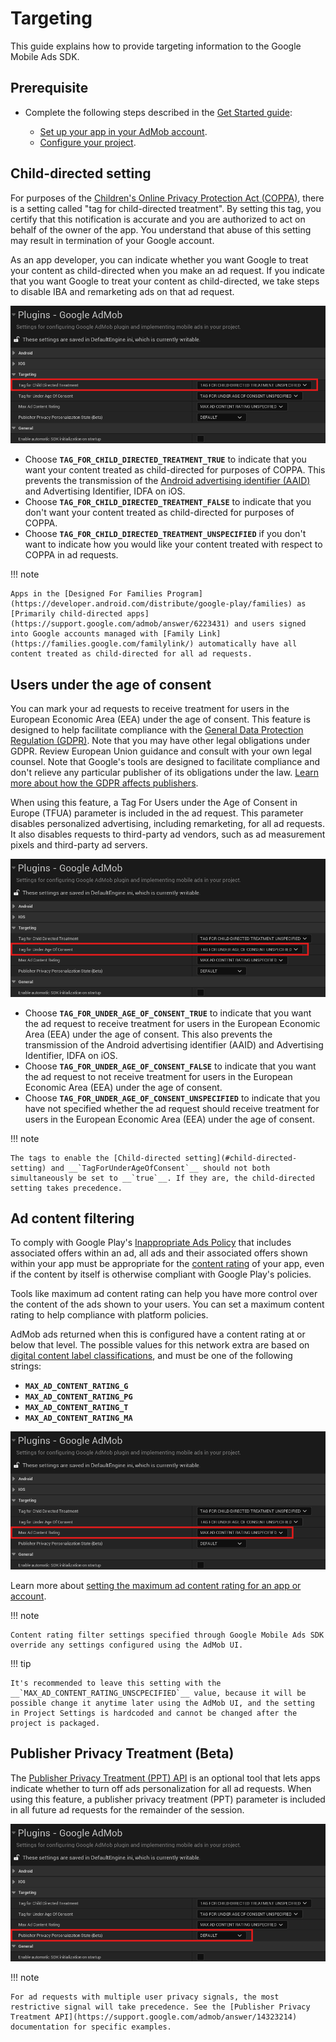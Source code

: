 # Targeting

This guide explains how to provide targeting information to the Google Mobile Ads SDK.

## Prerequisite

-   Complete the following steps described in the [Get Started guide](../index.md):
    
    -   [Set up your app in your AdMob account](../index.md#set-up-your-app-in-your-admob-account).
    -   [Configure your project](../index.md#configure-your-project).

## Child-directed setting

For purposes of the [Children's Online Privacy Protection Act (COPPA)](https://www.ftc.gov/tips-advice/business-center/privacy-and-security/children%27s-privacy), there is a setting called "tag for child-directed treatment". By setting this tag, you certify that this notification is accurate and you are authorized to act on behalf of the owner of the app. You understand that abuse of this setting may result in termination of your Google account.

As an app developer, you can indicate whether you want Google to treat your content as child-directed when you make an ad request. If you indicate that you want Google to treat your content as child-directed, we take steps to disable IBA and remarketing ads on that ad request.

![](../assets/ChildDirectedSetting.png)

-   Choose __`TAG_FOR_CHILD_DIRECTED_TREATMENT_TRUE`__ to indicate that you want your content treated as child-directed for purposes of COPPA. This prevents the transmission of the [Android advertising identifier (AAID)](https://support.google.com/googleplay/android-developer/answer/6048248) and Advertising Identifier, IDFA on iOS.
-   Choose __`TAG_FOR_CHILD_DIRECTED_TREATMENT_FALSE`__ to indicate that you don't want your content treated as child-directed for purposes of COPPA.
-   Choose __`TAG_FOR_CHILD_DIRECTED_TREATMENT_UNSPECIFIED`__ if you don't want to indicate how you would like your content treated with respect to COPPA in ad requests.

!!! note

    Apps in the [Designed For Families Program](https://developer.android.com/distribute/google-play/families) as [Primarily child-directed apps](https://support.google.com/admob/answer/6223431) and users signed into Google accounts managed with [Family Link](https://families.google.com/familylink/) automatically have all content treated as child-directed for all ad requests.

## Users under the age of consent

You can mark your ad requests to receive treatment for users in the European Economic Area (EEA) under the age of consent. This feature is designed to help facilitate compliance with the [General Data Protection Regulation (GDPR)](https://eur-lex.europa.eu/legal-content/EN/TXT/?uri=CELEX:32016R0679). Note that you may have other legal obligations under GDPR. Review European Union guidance and consult with your own legal counsel. Note that Google's tools are designed to facilitate compliance and don't relieve any particular publisher of its obligations under the law. [Learn more about how the GDPR affects publishers](https://support.google.com/admob/answer/7666366).

When using this feature, a Tag For Users under the Age of Consent in Europe (TFUA) parameter is included in the ad request. This parameter disables personalized advertising, including remarketing, for all ad requests. It also disables requests to third-party ad vendors, such as ad measurement pixels and third-party ad servers.

![](../assets/UnderAgeOfConsent.png)

-   Choose __`TAG_FOR_UNDER_AGE_OF_CONSENT_TRUE`__ to indicate that you want the ad request to receive treatment for users in the European Economic Area (EEA) under the age of consent. This also prevents the transmission of the Android advertising identifier (AAID) and Advertising Identifier, IDFA on iOS.
-   Choose __`TAG_FOR_UNDER_AGE_OF_CONSENT_FALSE`__ to indicate that you want the ad request to not receive treatment for users in the European Economic Area (EEA) under the age of consent.
-   Choose __`TAG_FOR_UNDER_AGE_OF_CONSENT_UNSPECIFIED`__ to indicate that you have not specified whether the ad request should receive treatment for users in the European Economic Area (EEA) under the age of consent.

!!! note

    The tags to enable the [Child-directed setting](#child-directed-setting) and __`TagForUnderAgeOfConsent`__ should not both simultaneously be set to __`true`__. If they are, the child-directed setting takes precedence.

## Ad content filtering

To comply with Google Play's [Inappropriate Ads Policy](https://support.google.com/googleplay/android-developer/answer/9857753#zippy=%2Cexamples-of-common-violations) that includes associated offers within an ad, all ads and their associated offers shown within your app must be appropriate for the [content rating](https://support.google.com/googleplay/android-developer/answer/9898843) of your app, even if the content by itself is otherwise compliant with Google Play's policies.

Tools like maximum ad content rating can help you have more control over the content of the ads shown to your users. You can set a maximum content rating to help compliance with platform policies.

AdMob ads returned when this is configured have a content rating at or below that level. The possible values for this network extra are based on [digital content label classifications](https://support.google.com/admob/answer/7562142), and must be one of the following strings:

-   __`MAX_AD_CONTENT_RATING_G`__
-   __`MAX_AD_CONTENT_RATING_PG`__
-   __`MAX_AD_CONTENT_RATING_T`__
-   __`MAX_AD_CONTENT_RATING_MA`__

![](../assets/MaxAdContentRating.png)

Learn more about [setting the maximum ad content rating for an app or account](https://support.google.com/admob/answer/7562142).

!!! note

    Content rating filter settings specified through Google Mobile Ads SDK override any settings configured using the AdMob UI.

!!! tip

    It's recommended to leave this setting with the __`MAX_AD_CONTENT_RATING_UNSCPECIFIED`__ value, because it will be possible change it anytime later using the AdMob UI, and the setting in Project Settings is hardcoded and cannot be changed after the project is packaged.

## Publisher Privacy Treatment (Beta)

The [Publisher Privacy Treatment (PPT) API](https://support.google.com/admob/answer/14323214) is an optional tool that lets apps indicate whether to turn off ads personalization for all ad requests. When using this feature, a publisher privacy treatment (PPT) parameter is included in all future ad requests for the remainder of the session.

![](../assets/PPTState.png)

!!! note

    For ad requests with multiple user privacy signals, the most restrictive signal will take precedence. See the [Publisher Privacy Treatment API](https://support.google.com/admob/answer/14323214) documentation for specific examples.